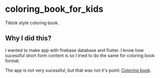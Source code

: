 # coloring_book_for_kids

Tiktok style coloring book.

## Why I did this?
I wanted to make app with firebase database and flutter. I know how sucessful short form content is so I tried to do the same for coloring book format.

The app is not very sucessful, but that was not it's point: [Coloring book](https://play.google.com/store/apps/details?id=cz.jankubes.coloringbook.coloring_book_for_kids).
